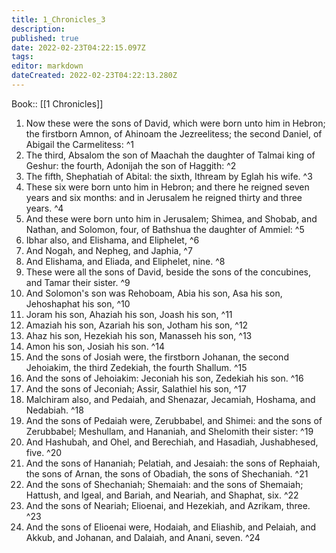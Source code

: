 ```yaml
---
title: 1_Chronicles_3
description: 
published: true
date: 2022-02-23T04:22:15.097Z
tags: 
editor: markdown
dateCreated: 2022-02-23T04:22:13.280Z
---
```


 Book:: [[1 Chronicles]]
 1. Now these were the sons of David, which were born unto him in Hebron; the firstborn Amnon, of Ahinoam the Jezreelitess; the second Daniel, of Abigail the Carmelitess: ^1
 2. The third, Absalom the son of Maachah the daughter of Talmai king of Geshur: the fourth, Adonijah the son of Haggith: ^2
 3. The fifth, Shephatiah of Abital: the sixth, Ithream by Eglah his wife. ^3
 4. These six were born unto him in Hebron; and there he reigned seven years and six months: and in Jerusalem he reigned thirty and three years. ^4
 5. And these were born unto him in Jerusalem; Shimea, and Shobab, and Nathan, and Solomon, four, of Bathshua the daughter of Ammiel: ^5
 6. Ibhar also, and Elishama, and Eliphelet, ^6
 7. And Nogah, and Nepheg, and Japhia, ^7
 8. And Elishama, and Eliada, and Eliphelet, nine. ^8
 9. These were all the sons of David, beside the sons of the concubines, and Tamar their sister. ^9
 10. And Solomon's son was Rehoboam, Abia his son, Asa his son, Jehoshaphat his son, ^10
 11. Joram his son, Ahaziah his son, Joash his son, ^11
 12. Amaziah his son, Azariah his son, Jotham his son, ^12
 13. Ahaz his son, Hezekiah his son, Manasseh his son, ^13
 14. Amon his son, Josiah his son. ^14
 15. And the sons of Josiah were, the firstborn Johanan, the second Jehoiakim, the third Zedekiah, the fourth Shallum. ^15
 16. And the sons of Jehoiakim: Jeconiah his son, Zedekiah his son. ^16
 17. And the sons of Jeconiah; Assir, Salathiel his son, ^17
 18. Malchiram also, and Pedaiah, and Shenazar, Jecamiah, Hoshama, and Nedabiah. ^18
 19. And the sons of Pedaiah were, Zerubbabel, and Shimei: and the sons of Zerubbabel; Meshullam, and Hananiah, and Shelomith their sister: ^19
 20. And Hashubah, and Ohel, and Berechiah, and Hasadiah, Jushabhesed, five. ^20
 21. And the sons of Hananiah; Pelatiah, and Jesaiah: the sons of Rephaiah, the sons of Arnan, the sons of Obadiah, the sons of Shechaniah. ^21
 22. And the sons of Shechaniah; Shemaiah: and the sons of Shemaiah; Hattush, and Igeal, and Bariah, and Neariah, and Shaphat, six. ^22
 23. And the sons of Neariah; Elioenai, and Hezekiah, and Azrikam, three. ^23
 24. And the sons of Elioenai were, Hodaiah, and Eliashib, and Pelaiah, and Akkub, and Johanan, and Dalaiah, and Anani, seven. ^24
